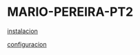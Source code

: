 # MARIO-PEREIRA-PT2

[instalacion](https://github.com/mariopereiramos/MARIO-PEREIRA-PT2/blob/main/installation.md)

[configuracion](https://github.com/mariopereiramos/MARIO-PEREIRA-PT2/blob/main/CONFIGURACION.md)
